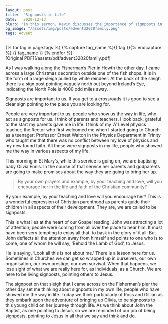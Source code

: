 ```yaml
---
layout: post
title:  "Signposts in Life"
date:   2020-12-13
blurb: "In this sermon, Kevin discusses the importance of signposts in life, both literal and metaphorical. He talks about the people who have acted as signposts in his life, guiding him in his faith and personal development. He also emphasizes the role of parents and godparents as signposts in a child's life, guiding them in their faith and personal development. Finally, he uses the story of John the Baptist to remind us of our role as signposts, pointing others to Jesus."
og_image: "/assets/img/posts/advent32020family.png"
tags: Advent
---    
```

<div class="tag-pills">
  {% for tag in page.tags %}
    {% capture tag_name %}{{ tag }}{% endcapture %}
    <a href="{{ site.baseurl }}/tag/{{ tag_name }}" class="tag-pill">{{ tag_name }}</a>
  {% endfor %}
</div>
[Original PDF](/assets/pdf/advent32020family.pdf)

As I was walking along the Fisherman’s Pier in Howth the other day, I came across a large Christmas decoration outside one of the fish shops. It is in the form of a large sleigh pulled by white reindeer. At the back of the sleigh there is a sign post pointing vaguely north out beyond Ireland’s Eye, indicating the North Pole is 4000 odd miles away.

Signposts are important to us. If you get to a crossroads it is good to see a clear sign pointing to the place you are looking for.

People are very important to us, people who show us the way in life, who act as signposts for us. I think of parents and teachers. I look back, grateful to the start my parents gave me in life. I think of my ‘A’ Level physics teacher; the Rector who first welcomed me when I started going to Church as a teenager; Professor Ernest Walton in the Physics Department in Trinity who taught me that there was no conflict between my love of physics and my new found faith. All these were signposts in my life, people who showed me the way in various aspects of my life.

This morning in St Mary’s, while this service is going on, we are baptising baby Olivia Ennis. In the course of that service her parents and godparents are going to make promises about the way they are going to bring her up.

> By your own prayers and example, by your teaching and love, will you encourage her in the life and faith of the Christian community?

By your example, by your teaching and love will you encourage her? This is a wonderful expression of Christian parenthood as parents guide their children in all aspects of their development. They are, we are called to be signposts.

This is what lies at the heart of our Gospel reading. John was attracting a lot of attention; people were coming from all over the place to hear him. It must have been very tempting to enjoy all that, to bask in the glory of it all. But John deflects all the attention away from himself and points to one who is to come, one of whom he will say, ‘Behold the Lamb of God’, to Jesus.

He is saying, ‘Look all this is not about me.’ There is a lesson here for us. Sometimes in Churches we can get so wrapped up in ourselves, our own organisation, our own prestige, our own survival. When that happens, we lose sight of what we are really here for, as individuals, as a Church. We are here to be living signposts, pointing others to Jesus.

The signpost on that sleigh that I came across on the Fisherman’s pier the other day set me thinking about signposts in my own life, people who have showed me the way in life. Today we think particularly of Ross and Gillian as they embark upon the adventure of bringing up Olivia, to be signposts to this young child on her journey through life. As we think about John the Baptist, as one pointing to Jesus, so we are reminded of our job of being signposts, pointing to Jesus in all that we say and think and do.
